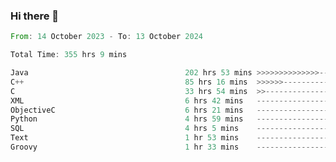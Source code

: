 ### Hi there 👋

<!--
**luoxuanzao/luoxuanzao** is a ✨ _special_ ✨ repository because its `README.md` (this file) appears on your GitHub profile.

Here are some ideas to get you started:

- 🔭 I’m currently working on ...
- 🌱 I’m currently learning ...
- 👯 I’m looking to collaborate on ...
- 🤔 I’m looking for help with ...
- 💬 Ask me about ...
- 📫 How to reach me: ...
- 😄 Pronouns: ...
- ⚡ Fun fact: ...
-->

<!--START_SECTION:waka-->

```rust
From: 14 October 2023 - To: 13 October 2024

Total Time: 355 hrs 9 mins

Java                                   202 hrs 53 mins >>>>>>>>>>>>>>-----------   57.10 %
C++                                    85 hrs 16 mins  >>>>>>-------------------   24.00 %
C                                      33 hrs 54 mins  >>-----------------------   09.54 %
XML                                    6 hrs 42 mins   -------------------------   01.89 %
ObjectiveC                             6 hrs 21 mins   -------------------------   01.79 %
Python                                 4 hrs 59 mins   -------------------------   01.41 %
SQL                                    4 hrs 5 mins    -------------------------   01.15 %
Text                                   1 hr 53 mins    -------------------------   00.53 %
Groovy                                 1 hr 33 mins    -------------------------   00.44 %
```

<!--END_SECTION:waka-->